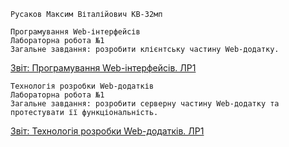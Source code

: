 ```no-highlight
Русаков Максим Віталійович КВ-32мп
```
```no-highlight
Програмування Web-інтерфейсів
Лабораторна робота №1
Загальне завдання: розробити клієнтську частину Web-додатку.
```
[Звіт: Програмування Web-інтерфейсів. ЛР1](https://docs.google.com/document/d/14FSxpQtMq5hUW5vxHD3U7weEcXK_QJFZrVObvY1f4Hc/edit?usp=sharing)
```no-highlight
Технологія розробки Web-додатків
Лабораторна робота №1
Загальне завдання: розробити серверну частину Web-додатку та протестувати її функціональність.
```
[Звіт: Технологія розробки Web-додатків. ЛР1](https://docs.google.com/document/d/14FSxpQtMq5hUW5vxHD3U7weEcXK_QJFZrVObvY1f4Hc/edit?usp=sharing)
